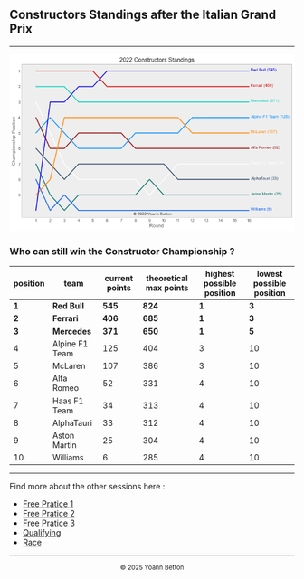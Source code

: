 ## Constructors Standings after the Italian Grand Prix

---

<img src="/output/2022-09-11_Italian_Grand_Prix/constructors_standings_championship_white.png?raw=true"/>

### Who can still win the Constructor Championship ?

| position | team           | current points | theoretical max points | highest possible position | lowest possible position |
| -------- | -------------- | -------------- | ---------------------- | ------------------------- | ------------------------ |
| **1**        | **Red Bull**       | **545**            | **824**                    | **1**                         | **3**                        |
| **2**        | **Ferrari**        | **406**            | **685**                    | **1**                         | **3**                        |
| **3**        | **Mercedes**       | **371**            | **650**                    | **1**                         | **5**                        |
| 4        | Alpine F1 Team | 125            | 404                    | 3                         | 10                       |
| 5        | McLaren        | 107            | 386                    | 3                         | 10                       |
| 6        | Alfa Romeo     | 52             | 331                    | 4                         | 10                       |
| 7        | Haas F1 Team   | 34             | 313                    | 4                         | 10                       |
| 8        | AlphaTauri     | 33             | 312                    | 4                         | 10                       |
| 9        | Aston Martin   | 25             | 304                    | 4                         | 10                       |
| 10       | Williams       | 6              | 285                    | 4                         | 10                       |

--- 

Find more about the other sessions here :
  - [Free Pratice 1](/page/FP1/2022-09-11_Italian_Grand_Prix)  
  - [Free Pratice 2](/page/FP2/2022-09-11_Italian_Grand_Prix) 
  - [Free Pratice 3](/page/FP3/2022-09-11_Italian_Grand_Prix)
  - [Qualifying](/page/Qualifying/2022-09-11_Italian_Grand_Prix) 
  - [Race](/page/Race/2022-09-11_Italian_Grand_Prix)

---

<div style="text-align: center">
  <p style="font-size:11px">&copy; 2025 Yoann Betton</p>
</div>

<!-- ---

<p style="font-size:11px">Page generated from <a href="https://github.com/yoannbtn/yoannbtn.github.io">github.com/yoannbtn</a>.</p> -->